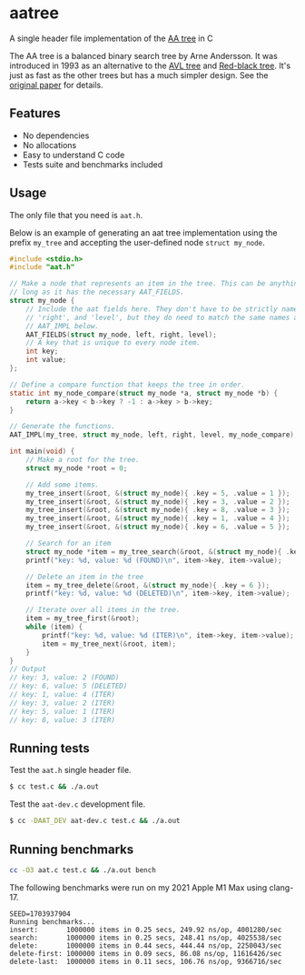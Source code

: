 # aatree 

A single header file implementation of the [AA tree](https://en.wikipedia.org/wiki/AA_tree) in C

The AA tree is a balanced binary search tree by Arne Andersson.
It was introduced in 1993 as an alternative to the
[AVL tree](https://en.wikipedia.org/wiki/AVL_tree) and 
[Red-black tree](https://en.wikipedia.org/wiki/Red–black_tree).
It's just as fast as the other trees but has a much simpler design.
See the [original paper](https://user.it.uu.se/~arnea/ps/simp.pdf) for details.

## Features

- No dependencies
- No allocations
- Easy to understand C code
- Tests suite and benchmarks included

## Usage

The only file that you need is `aat.h`.

Below is an example of generating an aat tree implementation using the prefix
`my_tree` and accepting the user-defined node `struct my_node`.

```C
#include <stdio.h>
#include "aat.h"

// Make a node that represents an item in the tree. This can be anything, as
// long as it has the necessary AAT_FIELDS.
struct my_node {
    // Include the aat fields here. They don't have to be strictly named 'left', 
    // 'right', and 'level', but they do need to match the same names as in the
    // AAT_IMPL below.
    AAT_FIELDS(struct my_node, left, right, level);
    // A key that is unique to every node item.
    int key;
    int value;
};

// Define a compare function that keeps the tree in order.
static int my_node_compare(struct my_node *a, struct my_node *b) {
    return a->key < b->key ? -1 : a->key > b->key;
}

// Generate the functions.
AAT_IMPL(my_tree, struct my_node, left, right, level, my_node_compare);

int main(void) {
    // Make a root for the tree.
    struct my_node *root = 0;

    // Add some items.
    my_tree_insert(&root, &(struct my_node){ .key = 5, .value = 1 });
    my_tree_insert(&root, &(struct my_node){ .key = 3, .value = 2 });
    my_tree_insert(&root, &(struct my_node){ .key = 8, .value = 3 });
    my_tree_insert(&root, &(struct my_node){ .key = 1, .value = 4 });
    my_tree_insert(&root, &(struct my_node){ .key = 6, .value = 5 });

    // Search for an item
    struct my_node *item = my_tree_search(&root, &(struct my_node){ .key = 3 });
    printf("key: %d, value: %d (FOUND)\n", item->key, item->value);

    // Delete an item in the tree
    item = my_tree_delete(&root, &(struct my_node){ .key = 6 });
    printf("key: %d, value: %d (DELETED)\n", item->key, item->value);

    // Iterate over all items in the tree.
    item = my_tree_first(&root);
    while (item) {
        printf("key: %d, value: %d (ITER)\n", item->key, item->value);
        item = my_tree_next(&root, item);
    }
}
// Output
// key: 3, value: 2 (FOUND)
// key: 6, value: 5 (DELETED)
// key: 1, value: 4 (ITER)
// key: 3, value: 2 (ITER)
// key: 5, value: 1 (ITER)
// key: 8, value: 3 (ITER)
```

## Running tests

Test the `aat.h` single header file.

```sh
$ cc test.c && ./a.out
```

Test the `aat-dev.c` development file.

```sh
$ cc -DAAT_DEV aat-dev.c test.c && ./a.out
```

## Running benchmarks

```sh
cc -O3 aat.c test.c && ./a.out bench
```

The following benchmarks were run on my 2021 Apple M1 Max using clang-17. 

```
SEED=1703937904
Running benchmarks...
insert:       1000000 items in 0.25 secs, 249.92 ns/op, 4001280/sec
search:       1000000 items in 0.25 secs, 248.41 ns/op, 4025538/sec
delete:       1000000 items in 0.44 secs, 444.44 ns/op, 2250043/sec
delete-first: 1000000 items in 0.09 secs, 86.08 ns/op, 11616426/sec
delete-last:  1000000 items in 0.11 secs, 106.76 ns/op, 9366716/sec
```

